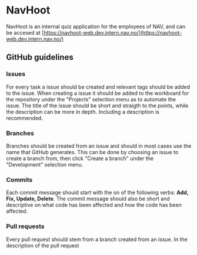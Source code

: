 # NavHoot

NavHoot is an internal quiz application for the employees of NAV, and can be accesed at [https://navhoot-web.dev.intern.nav.no/](https://navhoot-web.dev.intern.nav.no/)

## GitHub guidelines

### Issues
For every task a issue should be created and relevant tags should be added to the issue. When creating a issue it should be added to the workboard for the repository under the "Projects" selection menu as to automate the issue. The title of the issue should be short and straigth to the points, while the description can be more in depth. Including a description is recommended.
### Branches
Branches should be created from an issue and should in most cases use the name that GitHub generates. This can be done by choosing an issue to create a branch from, then click "Create a branch" under the "Development" selection menu.

### Commits
Each commit message should start with the on of the following verbs: **Add, Fix, Update, Delete**. The commit message should also be short and descriptive on what code has been affected and how the code has been affected.
### Pull requests
Every pull request should stem from a branch created from an issue. In the description of the pull request